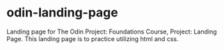 # odin-landing-page

Landing page for The Odin Project: Foundations Course, Project: Landing Page.
This landing page is to practice utilizing html and css.